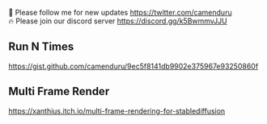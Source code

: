 🐣 Please follow me for new updates https://twitter.com/camenduru <br />
🔥 Please join our discord server https://discord.gg/k5BwmmvJJU

## Run N Times
https://gist.github.com/camenduru/9ec5f8141db9902e375967e93250860f

## Multi Frame Render
https://xanthius.itch.io/multi-frame-rendering-for-stablediffusion
